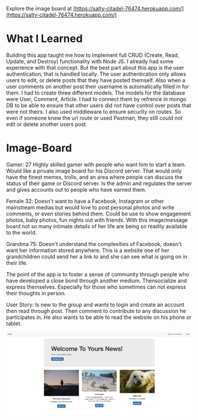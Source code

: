 Explore the image board at [https://salty-citadel-76474.herokuapp.com/](https://salty-citadel-76474.herokuapp.com/)

# What I Learned
Building this app taught me how to implement full CRUD (Create, Read, Update, and Destroy) functionality with Node JS.  I already had some experience with that concept.  But the best part about this app is the user authentication, that is handled locally.  The user authentication only allows users to edit, or delete posts that they have posted themself.  Also when a user comments on another post their username is automatically filled in for them.  I had to create three different models.  The models for the database were User, Comment, Article.  I had to connect them by refrence in mongo DB to be able to ensure that other users did not have control over posts that were not theirs.  I also used middleware to ensure security on routes.  So even if someone knew the url route or used Postman, they still could not edit or delete another users post.  

# Image-Board

Gamer: 27 
  Highly skilled gamer with people who want him to start a team.  Would like a private image board for his Discord server.  That would only have the finest memes, trolls, and an area where people can 
discuss the status of their game or Discord server. Is the admin and regulates the server and gives accounts out to people who have earned them.


Female 32:
  Doesn't want to have a Facebook, Instagram or other mainstream medias but would love to post personal photos and write comments, or even stories behind them. Could be use to show engagement photos, baby photos, fun nights out with friends.  With this image/message board not so many intimate details of her life are being so readily available to the world.  

Grandma 75:
  Doesn't understand the complexities of Facebook, doesn't want her information stored anywhere.  This is a website one of her grandchildren
could send her a link to and she can see what is going on in their life.  

The point of the app is to foster a sense of community through people who have developed a close bond through another medium.  Thensocialize and express themselves.  Especially for those who sometimes can not express their thoughts in person.  


User Story: Is new to the group and wants to login and create an account then read through post.  Then comment to contribute to any discussion he participates in.  He also wants to be able to read the website on his phone or tablet.  




![](images/screenshot.png)
